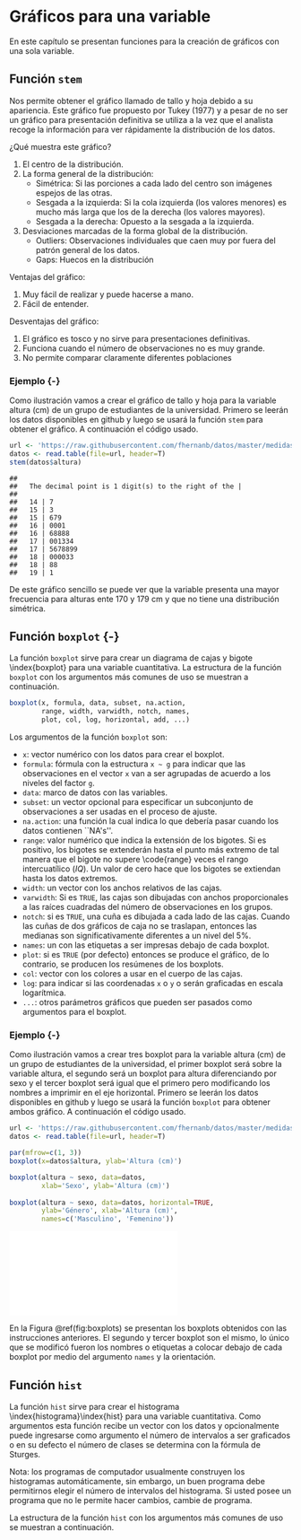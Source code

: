 # Gráficos para una variable

En este capítulo se presentan funciones para la creación de gráficos con una sola variable.

## Función `stem`

Nos permite obtener el gráfico llamado de tallo y hoja debido a su apariencia. Este gráfico fue propuesto por Tukey (1977) y a pesar de no ser un gráfico para presentación definitiva se utiliza a la vez que el analista recoge la información para ver rápidamente la distribución de los datos.

¿Qué muestra este gráfico? 

1. El centro de la distribución. 
2. La forma general de la distribución:
	- Simétrica: Si las porciones a cada lado del centro son imágenes espejos de las otras. 
	- Sesgada a la izquierda: Si la cola izquierda (los valores menores) es mucho más larga que los de la derecha (los valores mayores).
	- Sesgada a la derecha: Opuesto a la sesgada a la izquierda.
3. Desviaciones marcadas de la forma global de la distribución.
	- Outliers: Observaciones individuales que caen muy por fuera del patrón general de los datos. 
	- Gaps: Huecos en la distribución

Ventajas del gráfico:

1. Muy fácil de realizar y puede hacerse a mano.
2. Fácil de entender.

Desventajas del gráfico:

1. El gráfico es tosco y no sirve para presentaciones definitivas. 
2. Funciona cuando el número de observaciones no es muy grande. 
3. No permite comparar claramente diferentes poblaciones

### Ejemplo {-}
Como ilustración vamos a crear el gráfico de tallo y hoja para la variable altura (cm) de un grupo de estudiantes de la universidad. Primero se leerán los datos disponibles en github y luego se usará la función `stem` para obtener el gráfico. A continuación el código usado.


```r
url <- 'https://raw.githubusercontent.com/fhernanb/datos/master/medidas_cuerpo'
datos <- read.table(file=url, header=T)
stem(datos$altura)
```

```
## 
##   The decimal point is 1 digit(s) to the right of the |
## 
##   14 | 7
##   15 | 3
##   15 | 679
##   16 | 0001
##   16 | 68888
##   17 | 001334
##   17 | 5678899
##   18 | 000033
##   18 | 88
##   19 | 1
```

De este gráfico sencillo se puede ver que la variable presenta una mayor frecuencia para alturas ente 170 y 179 cm y que no tiene una distribución simétrica.

## Función `boxplot` {-}
La función `boxplot` sirve para crear un diagrama de cajas y bigote \index{boxplot} para una variable cuantitativa. La estructura de la función `boxplot` con los argumentos más comunes de uso se muestran a continuación.


```r
boxplot(x, formula, data, subset, na.action,
        range, width, varwidth, notch, names, 
        plot, col, log, horizontal, add, ...)
```

Los argumentos de la función `boxplot` son:

- `x`: vector numérico con los datos para crear el boxplot.
- `formula`: fórmula con la estructura `x ~ g` para indicar que las observaciones en el vector `x` van a ser agrupadas de acuerdo a los niveles del factor `g`. 
- `data`: marco de datos con las variables.
- `subset`: un vector opcional para especificar un subconjunto de observaciones a ser usadas en el proceso de ajuste.
- `na.action`: una función la cual indica lo que debería pasar cuando los datos contienen ``NA's''.
- `range`: valor numérico que indica la extensión de los bigotes. Si es positivo, los bigotes se extenderán hasta el punto más extremo de tal manera que el bigote no supere \code{range} veces el rango intercuatílico ($IQ$). Un valor de cero hace que los bigotes se extiendan hasta los datos extremos.
- `width`: un vector con los anchos relativos de las cajas.
- `varwidth`: Si es  `TRUE`, las cajas son dibujadas con anchos proporcionales a las raíces cuadradas del número de observaciones en los grupos.
- `notch`: si es `TRUE`, una cuña es dibujada a cada lado de las cajas.  Cuando las cuñas de dos gráficos de caja no se traslapan, entonces las medianas son significativamente diferentes a un nivel del 5\%.
- `names`: un con las etiquetas a ser impresas debajo de cada boxplot.
- `plot`: si es `TRUE` (por defecto) entonces se produce el gráfico, de lo contrario, se producen los resúmenes de los boxplots.
- `col`: vector con los colores a usar en el cuerpo de las cajas.
- `log`: para indicar si las coordenadas `x` o `y` o serán graficadas en escala logarítmica.
- `...`: otros parámetros gráficos que pueden ser pasados como argumentos para el boxplot.

### Ejemplo {-}
Como ilustración vamos a crear tres boxplot para la variable altura (cm) de un grupo de estudiantes de la universidad, el primer boxplot será sobre la variable altura, el segundo será un boxplot para altura diferenciando por sexo y el tercer boxplot será igual que el primero pero modificando los nombres a imprimir en el eje horizontal. Primero se leerán los datos disponibles en github y luego se usará la función `boxplot` para obtener ambos gráfico. A continuación el código usado.


```r
url <- 'https://raw.githubusercontent.com/fhernanb/datos/master/medidas_cuerpo'
datos <- read.table(file=url, header=T)

par(mfrow=c(1, 3))
boxplot(x=datos$altura, ylab='Altura (cm)')

boxplot(altura ~ sexo, data=datos,
        xlab='Sexo', ylab='Altura (cm)')
				
boxplot(altura ~ sexo, data=datos, horizontal=TRUE,
        ylab='Género', xlab='Altura (cm)',
        names=c('Masculino', 'Femenino'))
```

![(\#fig:boxplots)Boxplot para la variable altura.](02_graphs1v_files/figure-latex/boxplots-1.pdf) 

En la Figura \@ref(fig:boxplots) se presentan los boxplots obtenidos con las instrucciones anteriores. El segundo y tercer boxplot son el mismo, lo único que se modificó fueron los nombres o etiquetas a colocar debajo de cada boxplot por medio del argumento `names` y la orientación.

## Función `hist`
La función `hist` sirve para crear el histograma \index{histograma}\index{hist} para una variable cuantitativa. Como argumentos esta función recibe un vector con los datos y opcionalmente puede ingresarse como argumento el número de intervalos a ser graficados o en su defecto el número de clases se determina con la fórmula de Sturges.

Nota: los programas de computador usualmente construyen los histogramas automáticamente, sin embargo, un buen programa debe permitirnos elegir el número de intervalos del histograma. Si usted posee un programa que no le permite hacer cambios, cambie de programa.

La estructura de la función `hist` con los argumentos más comunes de uso se muestran a continuación.
















